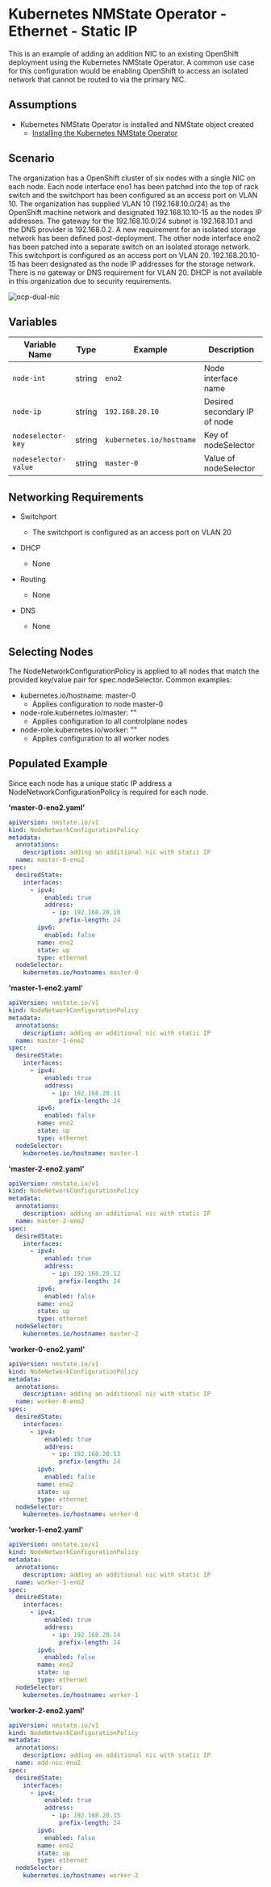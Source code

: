 # Kubernetes NMState Operator - Ethernet - Static IP

This is an example of adding an addition NIC to an existing OpenShift deployment using the Kubernetes NMState Operator. A common use case for this configuration would be enabling OpenShift to access an isolated network that cannot be routed to via the primary NIC.

## Assumptions

- Kubernetes NMState Operator is installed and NMState object created
  - [Installing the Kubernetes NMState Operator](https://docs.redhat.com/en/documentation/openshift_container_platform/4.18/html/networking/networking-operators#installing-the-kubernetes-nmstate-operator-cli)

## Scenario

The organization has a OpenShift cluster of six nodes with a single NIC on each node. Each node interface eno1 has been patched into the top of rack switch and the switchport has been configured as an access port on VLAN 10. The organization has supplied VLAN 10 (192.168.10.0/24) as the OpenShift machine network and designated 192.168.10.10-15 as the nodes IP addresses. The gateway for the 192.168.10.0/24 subnet is 192.168.10.1 and the DNS provider is 192.168.0.2. A new requirement for an isolated storage network has been defined post-deployment. The other node interface eno2 has been patched into a separate switch on an isolated storage network. This switchport is configured as an access port on VLAN 20. 192.168.20.10-15 has been designated as the node IP addresses for the storage network. There is no gateway or DNS requirement for VLAN 20. DHCP is not available in this organization due to security requirements.

![ocp-dual-nic](https://github.com/dlystra/openshift-networking-examples/blob/main/diagrams/ocp-dual-nic.png)

## Variables

| Variable Name        | Type    | Example                  | Description                           |
|----------------------|---------|--------------------------|---------------------------------------|
| `node-int`           | string  | `eno2`                   | Node interface name                   |
| `node-ip`            | string  | `192.168.20.10`          | Desired secondary IP of node          |
| `nodeselector-key`   | string  | `kubernetes.io/hostname` | Key of nodeSelector                   |
| `nodeselector-value` | string  | `master-0`               | Value of nodeSelector                 |

## Networking Requirements

- Switchport
  - The switchport is configured as an access port on VLAN 20

- DHCP
  - None

- Routing
  - None

- DNS
  - None

## Selecting Nodes

The NodeNetworkConfigurationPolicy is applied to all nodes that match the provided key/value pair for spec.nodeSelector. Common examples:
- kubernetes.io/hostname: master-0
  - Applies configuration to node master-0
- node-role.kubernetes.io/master: ""
  - Applies configuration to all controlplane nodes
- node-role.kubernetes.io/worker: ""
  - Applies configuration to all worker nodes

## Populated Example

Since each node has a unique static IP address a NodeNetworkConfigurationPolicy is required for each node.

**'master-0-eno2.yaml'**
```yaml
apiVersion: nmstate.io/v1
kind: NodeNetworkConfigurationPolicy
metadata:
  annotations:
    description: adding an additional nic with static IP
  name: master-0-eno2
spec:
  desiredState:
    interfaces:
      - ipv4:
          enabled: true
          address:
            - ip: 192.168.20.10
              prefix-length: 24
        ipv6:
          enabled: false
        name: eno2
        state: up
        type: ethernet
  nodeSelector:
    kubernetes.io/hostname: master-0
```

**'master-1-eno2.yaml'**
```yaml
apiVersion: nmstate.io/v1
kind: NodeNetworkConfigurationPolicy
metadata:
  annotations:
    description: adding an additional nic with static IP
  name: master-1-eno2
spec:
  desiredState:
    interfaces:
      - ipv4:
          enabled: true
          address:
            - ip: 192.168.20.11
              prefix-length: 24
        ipv6:
          enabled: false
        name: eno2
        state: up
        type: ethernet
  nodeSelector:
    kubernetes.io/hostname: master-1
```

**'master-2-eno2.yaml'**
```yaml
apiVersion: nmstate.io/v1
kind: NodeNetworkConfigurationPolicy
metadata:
  annotations:
    description: adding an additional nic with static IP
  name: master-2-eno2
spec:
  desiredState:
    interfaces:
      - ipv4:
          enabled: true
          address:
            - ip: 192.168.20.12
              prefix-length: 24
        ipv6:
          enabled: false
        name: eno2
        state: up
        type: ethernet
  nodeSelector:
    kubernetes.io/hostname: master-2
```

**'worker-0-eno2.yaml'**
```yaml
apiVersion: nmstate.io/v1
kind: NodeNetworkConfigurationPolicy
metadata:
  annotations:
    description: adding an additional nic with static IP
  name: worker-0-eno2
spec:
  desiredState:
    interfaces:
      - ipv4:
          enabled: true
          address:
            - ip: 192.168.20.13
              prefix-length: 24
        ipv6:
          enabled: false
        name: eno2
        state: up
        type: ethernet
  nodeSelector:
    kubernetes.io/hostname: worker-0
```

**'worker-1-eno2.yaml'**
```yaml
apiVersion: nmstate.io/v1
kind: NodeNetworkConfigurationPolicy
metadata:
  annotations:
    description: adding an additional nic with static IP
  name: worker-1-eno2
spec:
  desiredState:
    interfaces:
      - ipv4:
          enabled: true
          address:
            - ip: 192.168.20.14
              prefix-length: 24
        ipv6:
          enabled: false
        name: eno2
        state: up
        type: ethernet
  nodeSelector:
    kubernetes.io/hostname: worker-1
```

**'worker-2-eno2.yaml'**
```yaml
apiVersion: nmstate.io/v1
kind: NodeNetworkConfigurationPolicy
metadata:
  annotations:
    description: adding an additional nic with static IP
  name: add-nic-eno2
spec:
  desiredState:
    interfaces:
      - ipv4:
          enabled: true
          address:
            - ip: 192.168.20.15
              prefix-length: 24
        ipv6:
          enabled: false
        name: eno2
        state: up
        type: ethernet
  nodeSelector:
    kubernetes.io/hostname: worker-2
```
